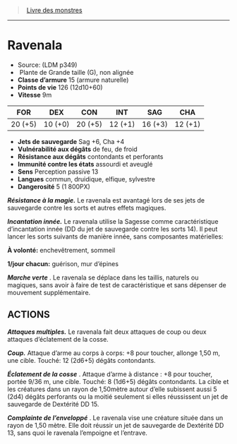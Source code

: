 ﻿> [Livre des monstres](tome_of_beasts.md)

---

# Ravenala

- Source: (LDM p349)
-  Plante de Grande taille (G), non alignée
- **Classe d’armure** 15 (armure naturelle)
- **Points de vie** 126 (12d10+60)
- **Vitesse** 9m

|FOR|DEX|CON|INT|SAG|CHA|
|---|---|---|---|---|---|
|20 (+5)|10 (+0)|20 (+5)|12 (+1)|16 (+3)|12 (+1)|

- **Jets de sauvegarde** Sag +6, Cha +4
- **Vulnérabilité aux dégâts** de feu, de froid
- **Résistance aux dégâts** contondants et perforants
- **Immunité contre les états** assourdi et aveuglé
- **Sens** Perception passive 13
- **Langues** commun, druidique, elfique, sylvestre
- **Dangerosité** 5 (1 800PX)

**_Résistance à la magie._** Le ravenala est avantagé lors de ses jets de sauvegarde contre les sorts et autres effets magiques.

**_Incantation innée._** Le ravenala utilise la Sagesse comme caractéristique d’incantation innée (DD du jet de sauvegarde contre les sorts 14). Il peut lancer les sorts suivants de manière innée, sans composantes matérielles:

**À volonté:** enchevêtrement, sommeil

**1/jour chacun:** guérison, mur d’épines

**_Marche verte_** . Le ravenala se déplace dans les taillis, naturels ou magiques, sans avoir à faire de test de caractéristique et sans dépenser de mouvement supplémentaire.

## ACTIONS

**_Attaques multiples._** Le ravenala fait deux attaques de coup ou deux attaques d’éclatement de la cosse.

**_Coup._** Attaque d’arme au corps à corps: +8 pour toucher, allonge 1,50 m, une cible. Touché: 12 (2d6+5) dégâts contondants.

**_Éclatement de la cosse_** . Attaque d’arme à distance : +8 pour toucher, portée 9/36 m, une cible. Touché: 8 (1d6+5) dégâts contondants. La cible et les créatures dans un rayon de 1,50mètre autour d’elle subissent aussi 5 (2d4) dégâts perforants ou la moitié seulement si elles réussissent un jet de sauvegarde de Dextérité DD 15.

**_Complainte de l’enveloppé_** . Le ravenala vise une créature située dans un rayon de 1,50 mètre. Elle doit réussir un jet de sauvegarde de Dextérité DD 13, sans quoi le ravenala l’empoigne et l’entrave.

